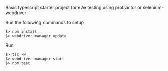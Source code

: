 Basic typescript starter project for e2e testing using protractor or selenium-webdriver  

Run the following commands to setup
```
$> npm install
$> webdriver-manager update

```

Run 
```
$> tsc -w
$> webdriver-manager start
$> npm test


```